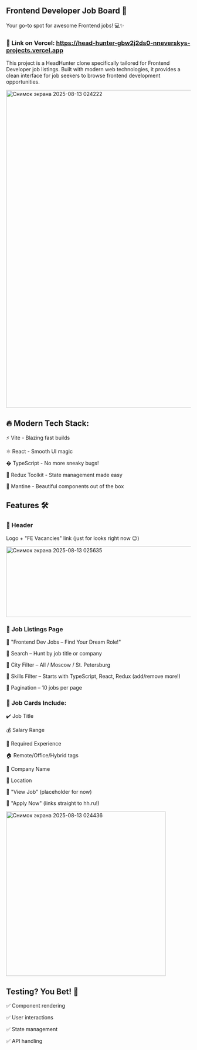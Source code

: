 ## Frontend Developer Job Board 🚀

Your go-to spot for awesome Frontend jobs! 💻✨

### 📌 Link on Vercel: https://head-hunter-gbw2j2ds0-nneverskys-projects.vercel.app

This project is a HeadHunter clone specifically tailored for Frontend Developer job listings. 
Built with modern web technologies, it provides a clean interface for job seekers to browse frontend development opportunities.

<img width="1918" height="863" alt="Снимок экрана 2025-08-13 024222" src="https://github.com/user-attachments/assets/a67fd079-8740-42ad-9482-382d1433337b" />

## 🔥 Modern Tech Stack:

⚡ Vite - Blazing fast builds

⚛️ React - Smooth UI magic

� TypeScript - No more sneaky bugs!

🧩 Redux Toolkit - State management made easy

🎨 Mantine - Beautiful components out of the box

## Features 🛠️
### 🔹 Header
Logo + "FE Vacancies" link (just for looks right now 😉)

<img width="1313" height="192" alt="Снимок экрана 2025-08-13 025635" src="https://github.com/user-attachments/assets/1176b90e-0c7f-4974-9428-901ab9a7ff7f" />

### 🔹 Job Listings Page
📌 "Frontend Dev Jobs – Find Your Dream Role!"

🔎 Search – Hunt by job title or company

🌆 City Filter – All / Moscow / St. Petersburg

🧠 Skills Filter – Starts with TypeScript, React, Redux (add/remove more!)

📜 Pagination – 10 jobs per page

### 💼 Job Cards Include:

✔️ Job Title

💰 Salary Range

👔 Required Experience

🏠 Remote/Office/Hybrid tags

🏢 Company Name

📍 Location

🔗 "View Job" (placeholder for now)

🚀 "Apply Now" (links straight to hh.ru!)

<img width="435" height="447" alt="Снимок экрана 2025-08-13 024436" src="https://github.com/user-attachments/assets/b21c7866-f064-4a37-8987-52be7988a936" />

## Testing? You Bet! 🧪

✅ Component rendering

✅ User interactions

✅ State management

✅ API handling
